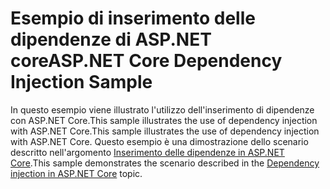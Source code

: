 # <a name="aspnet-core-dependency-injection-sample"></a><span data-ttu-id="3fe7d-101">Esempio di inserimento delle dipendenze di ASP.NET core</span><span class="sxs-lookup"><span data-stu-id="3fe7d-101">ASP.NET Core Dependency Injection Sample</span></span>

<span data-ttu-id="3fe7d-102">In questo esempio viene illustrato l'utilizzo dell'inserimento di dipendenze con ASP.NET Core.This sample illustrates the use of dependency injection with ASP.NET Core.</span><span class="sxs-lookup"><span data-stu-id="3fe7d-102">This sample illustrates the use of dependency injection with ASP.NET Core.</span></span> <span data-ttu-id="3fe7d-103">Questo esempio è una dimostrazione dello scenario descritto nell'argomento [Inserimento delle dipendenze in ASP.NET Core](https://docs.microsoft.com/aspnet/core/fundamentals/dependency-injection).</span><span class="sxs-lookup"><span data-stu-id="3fe7d-103">This sample demonstrates the scenario described in the [Dependency injection in ASP.NET Core](https://docs.microsoft.com/aspnet/core/fundamentals/dependency-injection) topic.</span></span>
